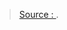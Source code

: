 


> [Source : ](https://morioh.com/p/bbf88af0d8ee?list=5dcd3264203e265d661aa056).
<!--stackedit_data:
eyJoaXN0b3J5IjpbLTE5MDg1NjY5MjVdfQ==
-->